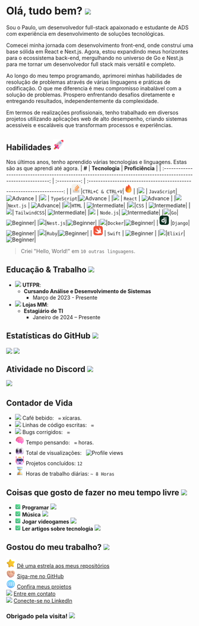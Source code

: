 # Olá, tudo bem? <img src="https://raw.githubusercontent.com/Tarikul-Islam-Anik/Animated-Fluent-Emojis/master/Emojis/Hand%20gestures/Waving%20Hand.png" width="29px">

Sou o Paulo, um desenvolvedor full-stack apaixonado e estudante de ADS com experiência em desenvolvimento de soluções tecnológicas.

Comecei minha jornada com desenvolvimento front-end, onde construí uma base sólida em React e Next.js. Agora, estou expandindo meus horizontes para o ecossistema back-end, mergulhando no universo de Go e Nest.js para me tornar um desenvolvedor full stack mais versátil e completo.

Ao longo do meu tempo programando, aprimorei minhas habilidades de resolução de problemas através de várias linguagens e práticas de codificação. O que me diferencia é meu compromisso inabalável com a solução de problemas. Prospero enfrentando desafios diretamente e entregando resultados, independentemente da complexidade.

Em termos de realizações profissionais, tenho trabalhado em diversos projetos utilizando aplicações web de alto desempenho, criando sistemas acessíveis e escaláveis que transformam processos e experiências.

## Habilidades <img src="https://github.com/Tarikul-Islam-Anik/tarikul-islam-anik/blob/main/assets/images/Rocket.png?raw=true" width="30">

Nos últimos anos, tenho aprendido várias tecnologias e linguagens. Estas são as que aprendi até agora.
| **#** | **Tecnologia** | **Proficiência** |
| :------------------------------------------------------------------------------------------------------------: | :----------: | :-------------------------------------------------------------------: |
|<img src="https://github.com/Tarikul-Islam-Anik/tarikul-islam-anik/raw/main/assets/icons/StackOverflow.svg" width="25">|`CTRL+C & CTRL+V`|<img src="https://github.com/Tarikul-Islam-Anik/tarikul-islam-anik/raw/main/assets/images/Fire.png" alt="Mastery" width="25">|
|<a href="https://www.javascript.com/"><img src="https://skillicons.dev/icons?i=js" width="25"></a> | `JavaScript`|<img src="https://raw.githubusercontent.com/Tarikul-Islam-Anik/Animated-Fluent-Emojis/master/Emojis/People%20with%20activities/Man%20Lifting%20Weights%20Light%20Skin%20Tone.png" alt="Advance" width="25"> |
|<a href="https://www.typescriptlang.org/"><img src="https://skillicons.dev/icons?i=ts" width="25"></a> | `TypeScript`|<img src="https://raw.githubusercontent.com/Tarikul-Islam-Anik/Animated-Fluent-Emojis/master/Emojis/People%20with%20activities/Man%20Lifting%20Weights%20Light%20Skin%20Tone.png" alt="Advance" width="25"> |
|<a href="https://reactjs.org/"><img src="https://skillicons.dev/icons?i=react" width="25"></a> | `React` | <img src="https://raw.githubusercontent.com/Tarikul-Islam-Anik/Animated-Fluent-Emojis/master/Emojis/People%20with%20activities/Man%20Lifting%20Weights%20Light%20Skin%20Tone.png" alt="Advance" width="25"> |
|<a href="https://nextjs.org/"><img src="https://skillicons.dev/icons?i=nextjs" width="25"></a>|`Next.js` | <img src="https://raw.githubusercontent.com/Tarikul-Islam-Anik/Animated-Fluent-Emojis/master/Emojis/People%20with%20activities/Man%20Lifting%20Weights%20Light%20Skin%20Tone.png" alt="Advance" width="25">|
|<a href="https://developer.mozilla.org/en-US/docs/Web/HTML"><img src="https://skillicons.dev/icons?i=html" width="25"></a>|`HTML` | <img src="https://raw.githubusercontent.com/Tarikul-Islam-Anik/Animated-Fluent-Emojis/master/Emojis/Smilies/Nerd%20Face.png" alt="Intermediate" width="25">|
|<a href="https://developer.mozilla.org/en-US/docs/Web/CSS"><img src="https://skillicons.dev/icons?i=css" width="25"></a>|`CSS` | <img src="https://raw.githubusercontent.com/Tarikul-Islam-Anik/Animated-Fluent-Emojis/master/Emojis/Smilies/Nerd%20Face.png" alt="Intermediate" width="25">|
|<a href="https://tailwindcss.com/"><img src="https://skillicons.dev/icons?i=tailwind" width="25"></a>| `TailwindCSS`| <img src="https://raw.githubusercontent.com/Tarikul-Islam-Anik/Animated-Fluent-Emojis/master/Emojis/Smilies/Nerd%20Face.png" alt="Intermediate" width="25">|
|<a href="https://nodejs.org/"><img src="https://skillicons.dev/icons?i=nodejs" width="25"></a> | `Node.js`| <img src="https://raw.githubusercontent.com/Tarikul-Islam-Anik/Animated-Fluent-Emojis/master/Emojis/Smilies/Nerd%20Face.png" alt="Intermediate" width="25">|
|<a href="https://go.dev/"><img src="https://skillicons.dev/icons?i=go" width="25"></a>|`Go`|<img src="https://raw.githubusercontent.com/Tarikul-Islam-Anik/Animated-Fluent-Emojis/master/Emojis/Smilies/Thinking%20Face.png" alt="Beginner" width="25">|
|<a href="https://nestjs.com/"><img src="https://skillicons.dev/icons?i=nestjs" width="25"></a>|`Nest.js`|<img src="https://raw.githubusercontent.com/Tarikul-Islam-Anik/Animated-Fluent-Emojis/master/Emojis/Smilies/Thinking%20Face.png" alt="Beginner" width="25">|
|<a href="https://www.docker.com/"><img src="https://skillicons.dev/icons?i=docker" width="25"></a>|`Docker`|<img src="https://raw.githubusercontent.com/Tarikul-Islam-Anik/Animated-Fluent-Emojis/master/Emojis/Smilies/Thinking%20Face.png" alt="Beginner" width="25">|
|  <img src="https://github.com/Tarikul-Islam-Anik/tarikul-islam-anik/raw/main/assets/icons/Django.svg" width="25"> |`Django`|<img src="https://raw.githubusercontent.com/Tarikul-Islam-Anik/Animated-Fluent-Emojis/master/Emojis/Smilies/Confused%20Face.png" alt="Beginner" width="25">|
|<a href="https://www.ruby-lang.org/"><img src="https://skillicons.dev/icons?i=ruby" width="25"></a>|`Ruby`|<img src="https://raw.githubusercontent.com/Tarikul-Islam-Anik/Animated-Fluent-Emojis/master/Emojis/Smilies/Confused%20Face.png" alt="Beginner" width="25">|
| <img src="https://github.com/Tarikul-Islam-Anik/tarikul-islam-anik/raw/main/assets/icons/Swift.svg" width="25"> | `Swift` | <img src="https://raw.githubusercontent.com/Tarikul-Islam-Anik/Animated-Fluent-Emojis/master/Emojis/Smilies/Confused%20Face.png" alt="Beginner" width="25"> |
|<a href="https://elixir-lang.org/"><img src="https://skillicons.dev/icons?i=elixir" width="25"></a>|`Elixir`|<img src="https://raw.githubusercontent.com/Tarikul-Islam-Anik/Animated-Fluent-Emojis/master/Emojis/Smilies/Confused%20Face.png" alt="Beginner" width="25">|


> Criei "Hello, World!" em `10 outras linguagens`.

## Educação & Trabalho <img src="https://raw.githubusercontent.com/Tarikul-Islam-Anik/Animated-Fluent-Emojis/master/Emojis/Travel%20and%20places/Comet.png" width="30">

- <img src="https://encrypted-tbn0.gstatic.com/images?q=tbn:ANd9GcQNK8__VXgJviT2Xi_aPnHjxoSjQmtEraSI4g&s" width="25"> **UTFPR**:
  - **Cursando Análise e Desenvolvimento de Sistemas**
    - Março de 2023 - Presente
- <img src="https://encrypted-tbn0.gstatic.com/images?q=tbn:ANd9GcQP5Jj7kaGKmPw90tv2pKxaogPOUlOLkzwRuw&s" width="25"> **Lojas MM**:
  - **Estagiário de TI**
    - Janeiro de 2024 – Presente

## Estatísticas do GitHub <img src="https://raw.githubusercontent.com/Tarikul-Islam-Anik/Animated-Fluent-Emojis/master/Emojis/Objects/Bar%20Chart.png" width="30">

<nobr><img align="center" src="https://github-readme-stats.vercel.app/api?username=Paulo-Borszcz&show_icons=true&line_height=27&count_private=true&title_color=43ffaf&text_color=e5f7ef&icon_color=43ffaf&bg_color=262a33&hide_border=true" />
<img align="center" src="https://github-readme-stats.vercel.app/api/top-langs/?username=Paulo-Borszcz&title_color=43ffaf&text_color=e5f7ef&icon_color=526777&hide_border=true&bg_color=262a33&langs_count=3" />
</nobr>

## Atividade no Discord <img src="https://raw.githubusercontent.com/Tarikul-Islam-Anik/Animated-Fluent-Emojis/master/Emojis/Travel%20and%20places/Cyclone.png" width="30">

<a href="https://discord.com/users/1019679371826561125"><img src="https://lanyard.cnrad.dev/api/1019679371826561125?idleMessage=Por%20enquanto%2C%20esse%20usu%C3%A1rio%20est%C3%A1%20descansando%20%F0%9F%98%B4%20" /></a>

## Contador de Vida

- <img src="https://raw.githubusercontent.com/Tarikul-Islam-Anik/Animated-Fluent-Emojis/master/Emojis/Food/Hot%20Beverage.png" width="25"> Café bebido: &nbsp; <code>∞</code> xícaras.
- <img src="https://raw.githubusercontent.com/Tarikul-Islam-Anik/Animated-Fluent-Emojis/master/Emojis/Objects/Scroll.png" width="25"> Linhas de código escritas: &nbsp; <code>∞</code>
- <img src="https://raw.githubusercontent.com/Tarikul-Islam-Anik/Animated-Fluent-Emojis/master/Emojis/Animals/Lady%20Beetle.png" width="25"> Bugs corrigidos: &nbsp; <code>∞</code>
- <img src="https://github.com/Tarikul-Islam-Anik/tarikul-islam-anik/raw/main/assets/images/Brain.png" width="25"> Tempo pensando: &nbsp; <code>∞</code> horas.
- <img src="https://github.com/Tarikul-Islam-Anik/tarikul-islam-anik/raw/main/assets/images/Eyes.png" width="25"> Total de visualizações: &nbsp; <img src="https://komarev.com/ghpvc/?username=Paulo-Borszcz&style=flat-square&color=ffffff&label=Views" alt="Profile views"/>
- <img src="https://github.com/Tarikul-Islam-Anik/tarikul-islam-anik/raw/main/assets/images/Robot.png" width="25"> Projetos concluídos: `12`
- <img src="https://github.com/Tarikul-Islam-Anik/tarikul-islam-anik/raw/main/assets/images/Hourglass%20Done.png" width="25"> Horas de trabalho diárias: `~ 8 Horas`

## Coisas que gosto de fazer no meu tempo livre <img src="https://raw.githubusercontent.com/Tarikul-Islam-Anik/Animated-Fluent-Emojis/master/Emojis/Animals/T-Rex.png" width="30">

- <img src="https://github.com/Tarikul-Islam-Anik/tarikul-islam-anik/raw/main/assets/images/Check%20Mark%20Button.png" width="15"> **Programar** <img src="https://raw.githubusercontent.com/Tarikul-Islam-Anik/Animated-Fluent-Emojis/master/Emojis/People/Man%20Technologist.png" width="25">
- <img src="https://github.com/Tarikul-Islam-Anik/tarikul-islam-anik/raw/main/assets/images/Check%20Mark%20Button.png" width="15"> **Música** <img src="https://raw.githubusercontent.com/Tarikul-Islam-Anik/Animated-Fluent-Emojis/master/Emojis/Objects/Musical%20Notes.png" width="25">
- <img src="https://github.com/Tarikul-Islam-Anik/tarikul-islam-anik/raw/main/assets/images/Check%20Mark%20Button.png" width="15"> **Jogar videogames** <img src="https://raw.githubusercontent.com/Tarikul-Islam-Anik/Animated-Fluent-Emojis/master/Emojis/Objects/Video%20Game.png" width="25">
- <img src="https://github.com/Tarikul-Islam-Anik/tarikul-islam-anik/raw/main/assets/images/Check%20Mark%20Button.png" width="15"> **Ler artigos sobre tecnologia** <img src="https://raw.githubusercontent.com/Tarikul-Islam-Anik/Animated-Fluent-Emojis/master/Emojis/Objects/Books.png" width="25">

## Gostou do meu trabalho? <img src="https://raw.githubusercontent.com/Tarikul-Islam-Anik/Animated-Fluent-Emojis/master/Emojis/Smilies/Heart%20on%20Fire.png" width="30">

<img src="https://github.com/Tarikul-Islam-Anik/tarikul-islam-anik/raw/main/assets/images/Star.png" width="25"/>&nbsp;[Dê uma estrela aos meus repositórios](https://github.com/Paulo-Borszcz?tab=repositories) <br/>
<img src="https://github.com/Tarikul-Islam-Anik/tarikul-islam-anik/raw/main/assets/images/Folded%20Hands%20Light%20Skin%20Tone.png" width="25"/>&nbsp;[Siga-me no GitHub](https://github.com/Paulo-Borszcz)<br/>
<img src="https://github.com/Tarikul-Islam-Anik/tarikul-islam-anik/raw/main/assets/images/Globe%20with%20Meridians.png" width="25"/>&nbsp;[Confira meus projetos](https://github.com/Paulo-Borszcz?tab=repositories)<br/>
<img src="https://raw.githubusercontent.com/Tarikul-Islam-Anik/Animated-Fluent-Emojis/master/Emojis/Objects/E-Mail.png" width="25"/>&nbsp;[Entre em contato](mailto:paulofelipeborszcz2004@gmail.com)<br/>
<img src="https://raw.githubusercontent.com/Tarikul-Islam-Anik/Animated-Fluent-Emojis/master/Emojis/Objects/Link.png" width="25"> [Conecte-se no LinkedIn](https://www.linkedin.com/in/paulo-felipe-borszcz-013942236/)

### Obrigado pela visita!&nbsp;<img src="https://raw.githubusercontent.com/Tarikul-Islam-Anik/Animated-Fluent-Emojis/master/Emojis/Smilies/Partying%20Face.png" width="25">
